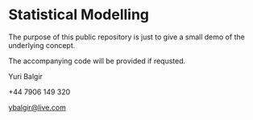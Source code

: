 # Statistical Modelling

The purpose of this public repository is just to give a small demo of the underlying concept.

The accompanying code will be provided if requsted.

Yuri Balgir

+44 7906 149 320

ybalgir@live.com
